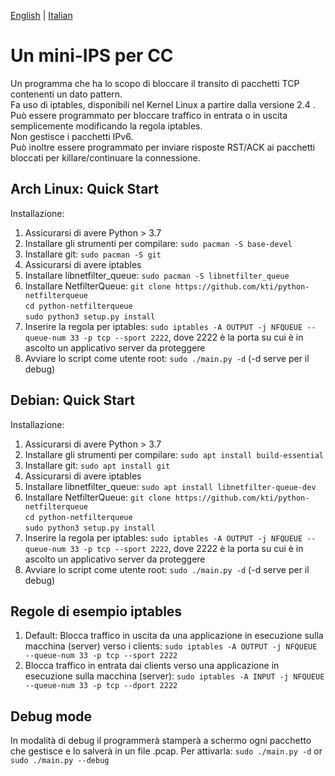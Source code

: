 [English](README.md) | [Italian](README.it.md)
# Un mini-IPS per CC
Un programma che ha lo scopo di bloccare il transito di pacchetti TCP contenenti un dato pattern.  
Fa uso di iptables, disponibili nel Kernel Linux a partire dalla versione 2.4 .  
Può essere programmato per bloccare traffico in entrata o in uscita semplicemente modificando la regola iptables.  
Non gestisce i pacchetti IPv6.  
Può inoltre essere programmato per inviare risposte RST/ACK ai pacchetti bloccati per killare/continuare la connessione.

## Arch Linux: Quick Start
Installazione:
1. Assicurarsi di avere Python > 3.7
1. Installare gli strumenti per compilare: `sudo pacman -S base-devel`
1. Installare git: `sudo pacman -S git`
1. Assicurarsi di avere iptables
1. Installare libnetfilter_queue: `sudo pacman -S libnetfilter_queue`
1. Installare NetfilterQueue:   `git clone https://github.com/kti/python-netfilterqueue`  
`cd python-netfilterqueue`  
`sudo python3 setup.py install`  
1. Inserire la regola per iptables: `sudo iptables -A OUTPUT -j NFQUEUE --queue-num 33 -p tcp --sport 2222`, dove 2222 è la porta su cui è in ascolto un applicativo server da proteggere
1. Avviare lo script come utente root: `sudo ./main.py -d`  (-d serve per il debug)

## Debian: Quick Start 
Installazione:
1. Assicurarsi di avere Python > 3.7
1. Installare gli strumenti per compilare: `sudo apt install build-essential`
1. Installare git: `sudo apt install git`
1. Assicurarsi di avere iptables
1. Installare libnetfilter_queue: `sudo apt install libnetfilter-queue-dev`
1. Installare NetfilterQueue:   `git clone https://github.com/kti/python-netfilterqueue`  
`cd python-netfilterqueue`  
`sudo python3 setup.py install`  
1. Inserire la regola per iptables: `sudo iptables -A OUTPUT -j NFQUEUE --queue-num 33 -p tcp --sport 2222`, dove 2222 è la porta su cui è in ascolto un applicativo server da proteggere
1. Avviare lo script come utente root: `sudo ./main.py -d`  (-d serve per il debug)

## Regole di esempio iptables
1. Default: Blocca traffico in uscita da una applicazione in esecuzione sulla macchina (server) verso i clients: `sudo iptables -A OUTPUT -j NFQUEUE --queue-num 33 -p tcp --sport 2222`
1. Blocca traffico in entrata dai clients verso una applicazione in esecuzione sulla macchina (server): `sudo iptables -A INPUT -j NFQUEUE --queue-num 33 -p tcp --dport 2222`

## Debug mode
In modalità di debug il programmerà stamperà a schermo ogni pacchetto che gestisce e lo salverà in un file .pcap.
Per attivarla: `sudo ./main.py -d` or `sudo ./main.py --debug`
